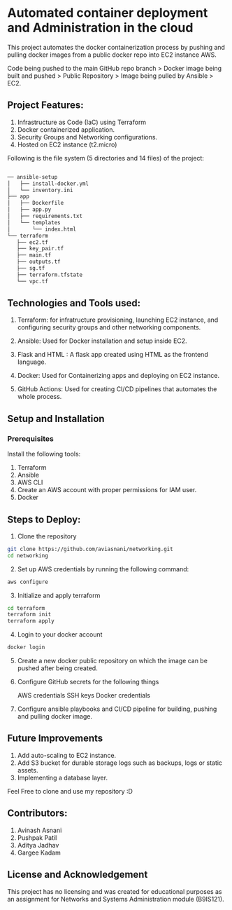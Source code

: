 # Automated container deployment and Administration in the cloud

This project automates the docker containerization process by pushing and pulling docker images from a public docker repo into EC2 instance AWS.

Code being pushed to the main GitHub repo branch > Docker image being built and pushed > Public Repository > Image being pulled by Ansible > EC2.

## Project Features:

1.  Infrastructure as Code (IaC) using Terraform
2.  Docker containerized application.
3.  Security Groups and Networking configurations.
4.  Hosted on EC2 instance (t2.micro)

Following is the file system (5 directories and 14 files) of the project:

```bash

── ansible-setup
│   ├── install-docker.yml
│   └── inventory.ini
├── app
│   ├── Dockerfile
│   ├── app.py
│   ├── requirements.txt
│   └── templates
│       └── index.html
└── terraform
   ├── ec2.tf
   ├── key_pair.tf
   ├── main.tf
   ├── outputs.tf
   ├── sg.tf
   ├── terraform.tfstate
   └── vpc.tf

```

## Technologies and Tools used:

1.  Terraform: for infratructure provisioning, launching EC2 instance, and configuring security groups and other networking components.

2.  Ansible: Used for Docker installation and setup inside EC2.
3.  Flask and HTML : A flask app created using HTML as the frontend language.
4.  Docker: Used for Containerizing apps and deploying on EC2 instance.
5.  GitHub Actions: Used for creating CI/CD pipelines that automates the whole process.

## Setup and Installation

### Prerequisites

Install the following tools:

1.  Terraform
2.  Ansible
3.  AWS CLI
4.  Create an AWS account with proper permissions for IAM user.
5.  Docker

## Steps to Deploy:

1.  Clone the repository

```bash
git clone https://github.com/aviasnani/networking.git
cd networking
```

2.  Set up AWS credentials by running the following command:

```bash
aws configure
```

3.  Initialize and apply terraform

```bash
cd terraform
terraform init
terraform apply
```

4.  Login to your docker account

```bash
docker login
```

5.  Create a new docker public repository on which the image can be pushed after being created.

6.  Configure GitHub secrets for the following things

    AWS credentials
    SSH keys
    Docker credentials

7.  Configure ansible playbooks and CI/CD pipeline for building, pushing and pulling docker image.

## Future Improvements

1.  Add auto-scaling to EC2 instance.
2.  Add S3 bucket for durable storage logs such as backups, logs or static assets.
3.  Implementing a database layer.

Feel Free to clone and use my repository :D

## Contributors:

1.  Avinash Asnani
2.  Pushpak Patil
3.  Aditya Jadhav
4.  Gargee Kadam

## License and Acknowledgement

This project has no licensing and was created for educational purposes as an assignment for Networks and Systems Administration module (B9IS121).
